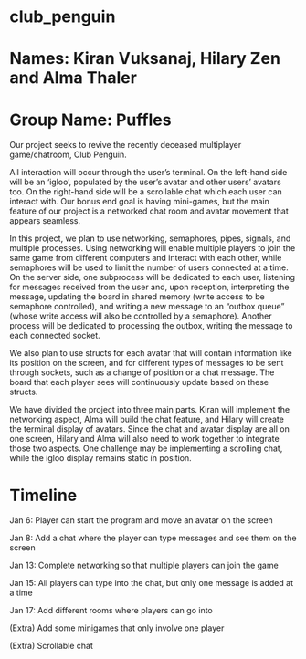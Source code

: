 # club_penguin
# Names: Kiran Vuksanaj, Hilary Zen and Alma Thaler
# Group Name: Puffles

Our project seeks to revive the recently deceased multiplayer game/chatroom, Club Penguin.

All interaction will occur through the user’s terminal. On the left-hand side will be an ‘igloo’, populated by the user’s avatar and other users’ avatars too. On the right-hand side will be a scrollable chat which each user can interact with. Our bonus end goal is having mini-games, but the main feature of our project is a networked chat room and avatar movement that appears seamless.

In this project, we plan to use networking, semaphores, pipes, signals, and multiple processes. Using networking will enable multiple players to join the same game from different computers and interact with each other, while semaphores will be used to limit the number of users connected at a time. On the server side, one subprocess will be dedicated to each user, listening for messages received from the user and, upon reception, interpreting the message, updating the board in shared memory (write access to be semaphore controlled), and writing a new message to an “outbox queue” (whose write access will also be controlled by a semaphore). Another process will be dedicated to processing the outbox, writing the message to each connected socket.

We also plan to use structs for each avatar that will contain information like its position on the screen, and for different types of messages to be sent through sockets, such as a change of position or a chat message. The board that each player sees will continuously update based on these structs.

We have divided the project into three main parts. Kiran will implement the networking aspect, Alma will build the chat feature, and Hilary will create the terminal display of avatars. Since the chat and avatar display are all on one screen, Hilary and Alma will also need to work together to integrate those two aspects. One challenge may be implementing a scrolling chat, while the igloo display remains static in position.

# Timeline

Jan 6: Player can start the program and move an avatar on the screen

Jan 8: Add a chat where the player can type messages and see them on the screen

Jan 13: Complete networking so that multiple players can join the game

Jan 15: All players can type into the chat, but only one message is added at a time

Jan 17: Add different rooms where players can go into

(Extra) Add some minigames that only involve one player

(Extra) Scrollable chat

